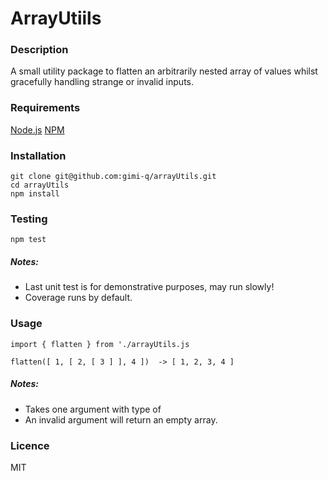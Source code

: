 # ArrayUtiils
### Description
A small utility package to flatten an arbitrarily nested array of values whilst gracefully handling strange or invalid inputs.
### Requirements
[Node.js](https://nodejs.org/)
[NPM](https://www.npmjs.com/get-npm)
### Installation
```
git clone git@github.com:gimi-q/arrayUtils.git
cd arrayUtils
npm install
```
### Testing 
```
npm test
```
##### Notes: 
  - Last unit test is for demonstrative purposes, may run slowly!
  - Coverage runs by default.

### Usage
```
import { flatten } from './arrayUtils.js

flatten([ 1, [ 2, [ 3 ] ], 4 ])  -> [ 1, 2, 3, 4 ]
```
##### Notes: 
  - Takes one argument with type of <Array>
  - An invalid argument will return an empty array.

### Licence
 MIT
